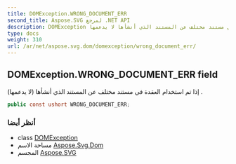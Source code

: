 ```yaml
---
title: DOMException.WRONG_DOCUMENT_ERR
second_title: Aspose.SVG لمرجع .NET API
description: DOMException مجال. إذا تم استخدام العقدة في مستند مختلف عن المستند الذي أنشأها لا يدعمها .
type: docs
weight: 310
url: /ar/net/aspose.svg.dom/domexception/wrong_document_err/
---
```

## DOMException.WRONG_DOCUMENT_ERR field

إذا تم استخدام العقدة في مستند مختلف عن المستند الذي أنشأها (لا يدعمها) .

```csharp
public const ushort WRONG_DOCUMENT_ERR;
```

### أنظر أيضا

* class [DOMException](../)
* مساحة الاسم [Aspose.Svg.Dom](../../domexception/)
* المجسم [Aspose.SVG](../../../)


